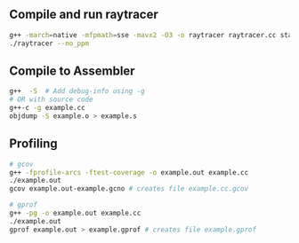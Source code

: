 ## Compile and run raytracer
```bash
g++ -march=native -mfpmath=sse -mavx2 -O3 -o raytracer raytracer.cc statistics.cc 
./raytracer --no_ppm
```

## Compile to Assembler
```bash
g++  -S  # Add debug-info using -g
# OR with source code
g++-c -g example.cc
objdump -S example.o > example.s
```


## Profiling
```bash
# gcov
g++ -fprofile-arcs -ftest-coverage -o example.out example.cc
./example.out
gcov example.out-example.gcno # creates file example.cc.gcov

# gprof
g++ -pg -o example.out example.cc
./example.out
gprof example.out > example.gprof # creates file example.gprof
```